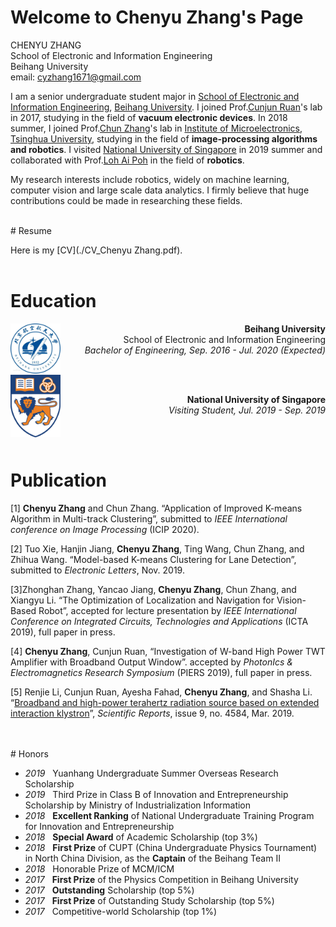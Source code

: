 # Welcome to Chenyu Zhang's Page

CHENYU ZHANG <br>
School of Electronic and Information Engineering <br>
Beihang University <br>
email: <cyzhang1671@gmail.com>

I am a senior undergraduate student major in [School of Electronic and Information Engineering](http://www.ee.buaa.edu.cn/xyjj1/xyjs.htm), [Beihang  University](https://ev.buaa.edu.cn/). I joined Prof.[Cunjun Ruan](http://www.ee.buaa.edu.cn/info/1129/17618.htm)'s lab in 2017, studying in the field of **vacuum electronic devices**. In 2018 summer, I joined Prof.[Chun Zhang](https://www.tsinghua.edu.cn/publish/ime/5910/2015/20150315131055824979933/20150315131055824979933_.html)'s lab in [Institute of Microelectronics](https://www.tsinghua.edu.cn/publish/imeen/5943/index.html), [Tsinghua University](https://www.tsinghua.edu.cn/publish/thu2018en/index.html), studying in the field of **image-processing algorithms and robotics**. I visited [National University of Singapore](http://www.nus.edu.sg/) in 2019 summer and collaborated with Prof.[Loh Ai Poh](https://www.eng.nus.edu.sg/idp/staff/lohaipoh/) in the field of **robotics**.



My research interests include robotics, widely on machine learning, computer vision and large scale data analytics. I firmly believe that huge contributions could be made in researching these fields.

<br>
# Resume

Here is my [CV](./CV_Chenyu Zhang.pdf).
<br><br>
# Education

 <img style="float: left;" src="assets/img/Beihang.jpg" width="80" height="80">  
 
 <p style="text-align: right">  
 <b> Beihang University </b> <br>
  School of Electronic and Information Engineering  <br>
 <i> Bachelor of Engineering, Sep. 2016 - Jul. 2020 (Expected) </i> 
 </p>

 
 <br>
 
 <img style="float: left;" src="assets/img/NUS.png" width="80" height="100">
 <br>
 <p style="text-align: right"> 
 <b> National University of Singapore </b>   <br>
 <i> Visiting Student, Jul. 2019 - Sep. 2019 </i>
 </p>

<br>
<br>

# Publication

[1] <b>Chenyu Zhang</b> and Chun Zhang. “Application of Improved K-means Algorithm in Multi-track Clustering”, submitted to <i>IEEE International conference on Image Processing</i> (ICIP 2020).


[2] Tuo Xie, Hanjin Jiang, <b>Chenyu Zhang</b>, Ting Wang, Chun Zhang, and Zhihua Wang. “Model-based K-means Clustering for Lane Detection”, submitted to <i>Electronic Letters</i>, Nov. 2019.

[3]Zhonghan Zhang, Yancao Jiang, <b>Chenyu Zhang</b>, Chun Zhang, and Xiangyu Li. “The Optimization of Localization and Navigation for Vision-Based Robot”, accepted for lecture presentation by <i>IEEE International Conference on Integrated Circuits, Technologies and Applications</i> (ICTA 2019), full paper in press.

[4] <b>Chenyu Zhang</b>, Cunjun Ruan, “Investigation of W-band High Power TWT Amplifier with Broadband Output Window”. accepted by <i>PhotonIcs & Electromagnetics Research Symposium</i> (PIERS 2019), full paper in press.  

[5] Renjie Li, Cunjun Ruan, Ayesha Fahad, <b>Chenyu Zhang</b>, and Shasha Li. “[Broadband and high-power terahertz radiation source based on extended interaction klystron](https://www.nature.com/articles/s41598-019-41087-3)”, *Scientific Reports*, issue 9, no. 4584, Mar. 2019.

<br>
<br>
# Honors

* *2019* &nbsp;  Yuanhang Undergraduate Summer Overseas Research Scholarship
* *2019* &nbsp; Third Prize in Class B of Innovation and Entrepreneurship Scholarship by Ministry of Industrialization Information
* *2018*  &nbsp; **Excellent Ranking** of National Undergraduate Training Program for Innovation and Entrepreneurship
* *2018* &nbsp;  **Special Award** of Academic Scholarship (top 3%)
* *2018*  &nbsp; **First Prize** of CUPT (China Undergraduate Physics Tournament) in North China Division, as the **Captain** of the Beihang Team Ⅱ
* *2018* &nbsp;  Honorable Prize of MCM/ICM
* *2017* &nbsp;  **First Prize** of the Physics Competition in Beihang University
* *2017*  &nbsp; **Outstanding** Scholarship (top 5%)
* *2017* &nbsp;  **First Prize** of Outstanding Study Scholarship (top 5%)
* *2017* &nbsp;  Competitive-world Scholarship (top 1%)

